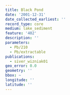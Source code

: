 ```yaml
---
title: Black Pond
date: '2001-12-31'
date_collected_earliest: ''
record_type: core
medium: lake_sediment
feature: '402'
description: ''
parameters:
  - Pb/210
  - Pb/extractable
publications:
  - siver_wizniak01
geo_error: 0.0
geometry: ''
bbox: ~
longitude: ''
latitude: ''
---
```

